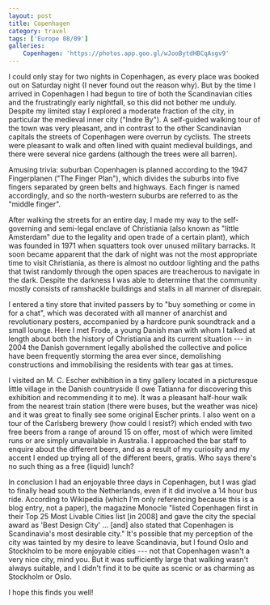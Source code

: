 ```yaml
---
layout: post
title: Copenhagen
category: travel
tags: ['Europe 08/09']
galleries:
    Copenhagen: 'https://photos.app.goo.gl/wJooBytdHBCqAsgv9'
---
```


I could only stay for two nights in Copenhagen, as every place was booked out
on Saturday night (I never found out the reason why).
But by the time I arrived in Copenhagen I had begun to tire of both the
Scandinavian cities and the frustratingly early nightfall, so this did not
bother me unduly.
Despite my limited stay I explored a moderate fraction of the city, in
particular the medieval inner city ("Indre By").
A self-guided walking tour of the town was very pleasant, and in contrast to
the other Scandinavian capitals the streets of Copenhagen were overrun by
cyclists.
The streets were pleasant to walk and often lined with quaint medieval
buildings, and there were several nice gardens (although the trees were all
barren).

Amusing trivia: suburban Copenhagen is planned according to the 1947
Fingerplanen ("The Finger Plan"), which divides the suburbs into five fingers
separated by green belts and highways.
Each finger is named accordingly, and so the north-western suburbs are
referred to as the "middle finger".

After walking the streets for an entire day, I made my way to the
self-governing and semi-legal enclave of Christiania (also known as "little
Amsterdam" due to the legality and open trade of a certain plant), which was
founded in 1971 when squatters took over unused military barracks.
It soon became apparent that the dark of night was not the most appropriate
time to visit Christiania, as there is almost no outdoor lighting and the
paths that twist randomly through the open spaces are treacherous to navigate
in the dark.
Despite the darkness I was able to determine that the community mostly
consists of ramshackle buildings and stalls in all manner of disrepair.

I entered a tiny store that invited passers by to "buy something or come in
for a chat", which was decorated with all manner of anarchist and
revolutionary posters, accompanied by a hardcore punk soundtrack and a small
lounge.
Here I met Frode, a young Danish man with whom I talked at length about both
the history of Christiania and its current situation --- in 2004 the Danish
government legally abolished the collective and police have been frequently
storming the area ever since, demolishing constructions and immobilising the
residents with tear gas at times.

I visited an M. C. Escher exhibition in a tiny gallery located in a
picturesque little village in the Danish countryside (I owe Tatianna for
discovering this exhibition and recommending it to me).
It was a pleasant half-hour walk from the nearest train station (there were
buses, but the weather was nice) and it was great to finally see some original
Escher prints.
I also went on a tour of the Carlsberg brewery (how could I resist?) which
ended with two free beers from a range of around 15 on offer, most of which
were limited runs or are simply unavailable in Australia.
I approached the bar staff to enquire about the different beers, and as a
result of my curiosity and my accent I ended up trying all of the different
beers, gratis.
Who says there's no such thing as a free (liquid) lunch?

In conclusion I had an enjoyable three days in Copenhagen, but I was glad to
finally head south to the Netherlands, even if it did involve a 14 hour bus
ride.
According to Wikipedia (which I'm only referencing because this is a blog
entry, not a paper), the magazine Monocle "listed Copenhagen first in their
Top 25 Most Livable Cities list [in 2008] and gave the city the special award
as 'Best Design City' ... [and] also stated that Copenhagen is Scandinavia's
most desirable city."
It's possible that my perception of the city was tainted by my desire to leave
Scandinavia, but I found Oslo and Stockholm to be more enjoyable cities ---
not that Copenhagen wasn't a very nice city, mind you.
But it was sufficiently large that walking wasn't always suitable, and I
didn't find it to be quite as scenic or as charming as Stockholm or Oslo.

I hope this finds you well!
